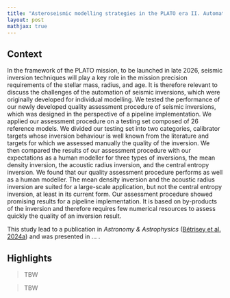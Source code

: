 ```yaml
---
title: "Asteroseismic modelling strategies in the PLATO era II. Automation of seismic inversions and quality assessment procedure"
layout: post
mathjax: true
---
```


<!-- excerpt-end -->

## Context

In the framework of the PLATO mission, to be launched in late 2026, seismic inversion techniques will play a key role in the mission precision requirements of the stellar mass, radius, and age. It is therefore relevant to discuss the challenges of the automation of seismic inversions, which were originally developed for individual modelling. We tested the performance of our newly developed quality assessment procedure of seismic inversions, which was designed in the perspective of a pipeline implementation. We applied our assessment procedure on a testing set composed of 26 reference models. We divided our testing set into two categories, calibrator targets whose inversion behaviour is well known from the literature and targets for which we assessed manually the quality of the inversion. We then compared the results of our assessment procedure with our expectations as a human modeller for three types of inversions, the mean density inversion, the acoustic radius inversion, and the central entropy inversion. We found that our quality assessment procedure performs as well as a human modeller. The mean density inversion and the acoustic radius inversion are suited for a large-scale application, but not the central entropy inversion, at least in its current form. Our assessment procedure showed promising results for a pipeline implementation. It is based on by-products of the inversion and therefore requires few numerical resources to assess quickly the quality of an inversion result.

This study lead to a publication in *Astronomy & Astrophysics* ([Bétrisey et al. 2024a](https://ui.adsabs.harvard.edu/abs/2024A%26A...681A..99B/abstract)) and was presented in ... .



## Highlights

> TBW


> TBW

